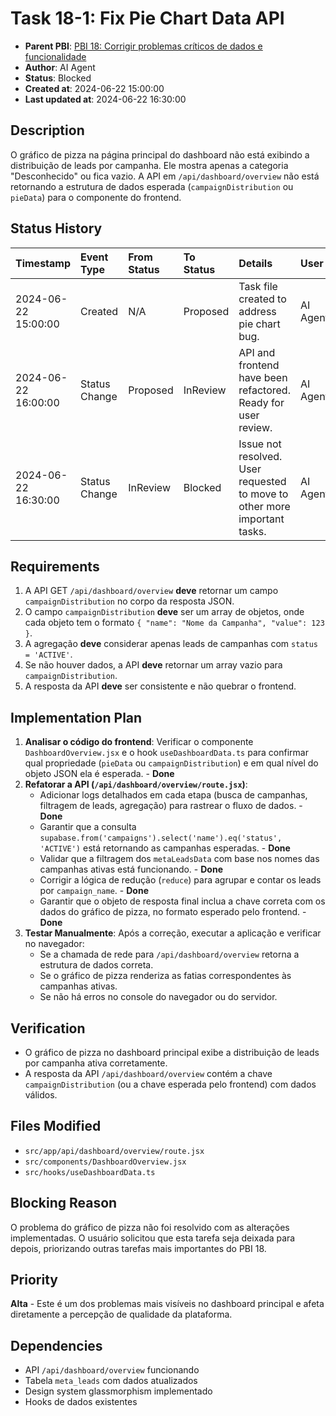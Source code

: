 # Task 18-1: Fix Pie Chart Data API

- **Parent PBI**: [PBI 18: Corrigir problemas críticos de dados e funcionalidade](../18/prd.md)
- **Author**: AI Agent
- **Status**: Blocked
- **Created at**: 2024-06-22 15:00:00
- **Last updated at**: 2024-06-22 16:30:00

## Description
O gráfico de pizza na página principal do dashboard não está exibindo a distribuição de leads por campanha. Ele mostra apenas a categoria "Desconhecido" ou fica vazio. A API em `/api/dashboard/overview` não está retornando a estrutura de dados esperada (`campaignDistribution` ou `pieData`) para o componente do frontend.

## Status History
| Timestamp | Event Type | From Status | To Status | Details | User |
| :--- | :--- | :--- | :--- | :--- | :--- |
| 2024-06-22 15:00:00 | Created | N/A | Proposed | Task file created to address pie chart bug. | AI Agent |
| 2024-06-22 16:00:00 | Status Change | Proposed | InReview | API and frontend have been refactored. Ready for user review. | AI Agent |
| 2024-06-22 16:30:00 | Status Change | InReview | Blocked | Issue not resolved. User requested to move to other more important tasks. | AI Agent |

## Requirements
1. A API GET `/api/dashboard/overview` **deve** retornar um campo `campaignDistribution` no corpo da resposta JSON.
2. O campo `campaignDistribution` **deve** ser um array de objetos, onde cada objeto tem o formato `{ "name": "Nome da Campanha", "value": 123 }`.
3. A agregação **deve** considerar apenas leads de campanhas com `status = 'ACTIVE'`.
4. Se não houver dados, a API **deve** retornar um array vazio para `campaignDistribution`.
5. A resposta da API **deve** ser consistente e não quebrar o frontend.

## Implementation Plan
1.  **Analisar o código do frontend**: Verificar o componente `DashboardOverview.jsx` e o hook `useDashboardData.ts` para confirmar qual propriedade (`pieData` ou `campaignDistribution`) e em qual nível do objeto JSON ela é esperada. - **Done**
2.  **Refatorar a API (`/api/dashboard/overview/route.jsx`)**:
    - Adicionar logs detalhados em cada etapa (busca de campanhas, filtragem de leads, agregação) para rastrear o fluxo de dados. - **Done**
    - Garantir que a consulta `supabase.from('campaigns').select('name').eq('status', 'ACTIVE')` está retornando as campanhas esperadas. - **Done**
    - Validar que a filtragem dos `metaLeadsData` com base nos nomes das campanhas ativas está funcionando. - **Done**
    - Corrigir a lógica de redução (`reduce`) para agrupar e contar os leads por `campaign_name`. - **Done**
    - Garantir que o objeto de resposta final inclua a chave correta com os dados do gráfico de pizza, no formato esperado pelo frontend. - **Done**
3.  **Testar Manualmente**: Após a correção, executar a aplicação e verificar no navegador:
    - Se a chamada de rede para `/api/dashboard/overview` retorna a estrutura de dados correta.
    - Se o gráfico de pizza renderiza as fatias correspondentes às campanhas ativas.
    - Se não há erros no console do navegador ou do servidor.

## Verification
- O gráfico de pizza no dashboard principal exibe a distribuição de leads por campanha ativa corretamente.
- A resposta da API `/api/dashboard/overview` contém a chave `campaignDistribution` (ou a chave esperada pelo frontend) com dados válidos.

## Files Modified
- `src/app/api/dashboard/overview/route.jsx`
- `src/components/DashboardOverview.jsx`
- `src/hooks/useDashboardData.ts`

## Blocking Reason
O problema do gráfico de pizza não foi resolvido com as alterações implementadas. O usuário solicitou que esta tarefa seja deixada para depois, priorizando outras tarefas mais importantes do PBI 18.

## Priority

**Alta** - Este é um dos problemas mais visíveis no dashboard principal e afeta diretamente a percepção de qualidade da plataforma.

## Dependencies

- API `/api/dashboard/overview` funcionando
- Tabela `meta_leads` com dados atualizados
- Design system glassmorphism implementado
- Hooks de dados existentes 